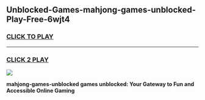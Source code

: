 
## Unblocked-Games-mahjong-games-unblocked-Play-Free-6wjt4
<h3>
<a href="https://premium76.site?title=mahjong-games-unblocked&ref=15A">CLICK TO PLAY</a></h3>
<hr>

<h3>
<a href="https://premium76.site?title=mahjong-games-unblocked&ref=15A">CLICK 2 PLAY</a>
  
</h3>

<a href="https://premium76.site?title=mahjong-games-unblocked&ref=15A"><img src="https://clearcache.store/games.png"></a>


**mahjong-games-unblocked games unblocked: Your Gateway to Fun and Accessible Online Gaming**
